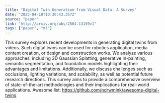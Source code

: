 ```yaml
---
title: "Digital Twin Generation from Visual Data: A Survey"
date: "2025-04-18T10:30:43.357Z"
source: "paper"
link: "http://arxiv.org/abs/2504.13159v1"
tags: ["paper", "ml"]
---
```


This survey explores recent developments in generating digital twins from videos. Such digital twins can be used for robotics application, media content creation, or design and construction works. We analyze various approaches, including 3D Gaussian Splatting, generative in-painting, semantic segmentation, and foundation models highlighting their advantages and limitations. Additionally, we discuss challenges such as occlusions, lighting variations, and scalability, as well as potential future research directions. This survey aims to provide a comprehensive overview of state-of-the-art methodologies and their implications for real-world applications. Awesome list: https://github.com/ndrwmlnk/awesome-digital-twins
